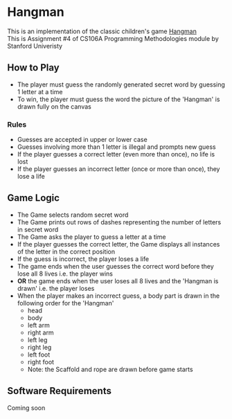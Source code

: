 # Hangman

This is an implementation of the classic children's game [Hangman](https://en.wikipedia.org/wiki/Hangman_\(game\))  
This is Assignment #4 of CS106A Programming Methodologies module by Stanford Univeristy

## How to Play

- The player must guess the randomly generated secret word by guessing 1 letter at a time
- To win, the player must guess the word the picture of the 'Hangman' is drawn fully on the canvas

### Rules

- Guesses are accepted in upper or lower case
- Guesses involving more than 1 letter is illegal and prompts new guess
- If the player guesses a correct letter (even more than once), no life is lost
- If the player guesses an incorrect letter (once or more than once), they lose a life

## Game Logic

- The Game selects random secret word 
- The Game prints out rows of dashes representing the number of letters in secret word 
- The Game asks the player to guess a letter at a time 
- If the player guesses the correct letter, the Game displays all instances of the letter in the correct position 
- If the guess is incorrect, the player loses a life 
- The game ends when the user guesses the correct word before they lose all 8 lives i.e. the player wins
- **OR** the game ends when the user loses all 8 lives and the 'Hangman is drawn' i.e. the player loses
- When the player makes an incorrect guess, a body part is drawn in the following order for the 'Hangman'
     - head
     - body
     - left arm
     - right arm
     - left leg
     - right leg
     - left foot
     - right foot
     - Note: the Scaffold and rope are drawn before game starts
     
## Software Requirements

Coming soon
